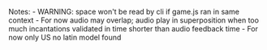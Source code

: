 

Notes:
    - WARNING: space won't be read by cli if game.js ran in same context
    - For now audio may overlap; audio  play in superposition when too much incantations validated in time shorter than audio feedback time
    - For now only US no latin model found
    